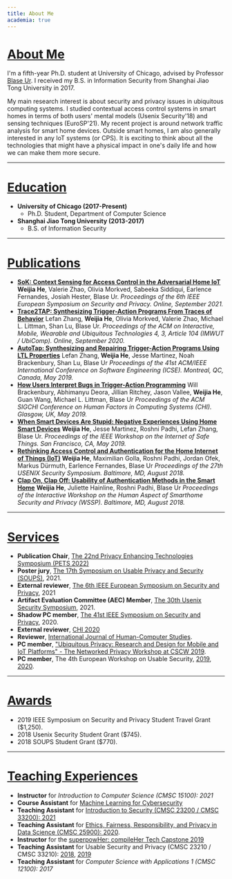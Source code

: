 ```yaml
---
title: About Me
academia: true
---
```


# [About Me](#About-Me)

I'm a fifth-year Ph.D. student at University of Chicago, advised by Professor [Blase Ur](https://www.blaseur.com/). I received my B.S. in Information Security from Shanghai Jiao Tong University in 2017.

My main research interest is about security and privacy issues in ubiquitous computing systems. I studied contextual access control systems in smart homes in terms of both users' mental models (Usenix Security'18) and sensing techniques (EuroSP'21). My recent project is around network traffic analysis for smart home devices. Outside smart homes, I am also generally interested in any IoT systems (or CPS). It is exciting to think about all the technologies that might have a physical impact in one's daily life and how we can make them more secure. 

---

# [Education](#Education)

* **University of Chicago (2017-Present)**
    * Ph.D. Student, Department of Computer Science
* **Shanghai Jiao Tong University (2013-2017)**
    * B.S. of Information Security

---

# [Publications](#Publications)

* [**SoK: Context Sensing for Access Control in the Adversarial Home IoT**](/papers/eurosp21-sok.pdf)
    __**Weijia He**__, Valerie Zhao, Olivia Morkved, Sabeeka Siddiqui, Earlence Fernandes, Josiah Hester, Blase Ur.
    *Proceedings of the 6th IEEE European Symposium on Security and Privacy. Online, September 2021.*
* [**Trace2TAP: Synthesizing Trigger-Action Programs From Traces of Behavior**](/papers/trace2tap.pdf)
    Lefan Zhang, __**Weijia He**__, Olivia Morkved, Valerie Zhao, Michael L. Littman, Shan Lu, Blase Ur.
    *Proceedings of the ACM on Interactive, Mobile, Wearable and Ubiquitous Technologies 4, 3, Article 104 (IMWUT / UbiComp). Online, September 2020.*
* [**AutoTap: Synthesizing and Repairing Trigger-Action Programs Using LTL Properties**](/papers/autotap.pdf)
    Lefan Zhang, __**Weijia He**__, Jesse Martinez, Noah Brackenbury, Shan Lu, Blase Ur
    *Proceedings of the 41st ACM/IEEE International Conference on Software Engineering (ICSE). Montreal, QC, Canada, May 2019.*
* [**How Users Interpret Bugs in Trigger-Action Programming**](/papers/chi19-ifttt-cameraready.pdf)
    Will Brackenbury, Abhimanyu Deora, Jillian Ritchey, Jason Vallee, __**Weijia He**__, Guan Wang, Michael L. Littman, Blase Ur
    *Proceedings of the ACM SIGCHI Conference on Human Factors in Computing Systems (CHI). Glasgow, UK, May 2019.*
* [**When Smart Devices Are Stupid: Negative Experiences Using Home Smart Devices**](/papers/safethings19-bugs.pdf)
    __**Weijia He**__, Jesse Martinez, Roshni Padhi, Lefan Zhang, Blase Ur. 
    *Proceedings of the IEEE Workshop on the Internet of Safe Things. San Francisco, CA, May 2019.*
* [**Rethinking Access Control and Authentication for the Home Internet of Things (IoT)**](/papers/usenixsec18.pdf)
    __**Weijia He**__, Maximilian Golla, Roshni Padhi, Jordan Ofek, Markus Dürmuth, Earlence Fernandes, Blase Ur
    *Proceedings of the 27th USENIX Security Symposium. Baltimore, MD, August 2018.*
* [**Clap On, Clap Off: Usability of Authentication Methods in the Smart Home**](/papers/wssp18.pdf)
    __**Weijia He**__, Juliette Hainline, Roshni Padhi, Blase Ur
    *Proceedings of the Interactive Workshop on the Human Aspect of Smarthome Security and Privacy (WSSP). Baltimore, MD, August 2018.*

---

# [Services](#Services)

* **Publication Chair**, [The 22nd Privacy Enhancing Technologies Symposium (PETS 2022)](https://www.petsymposium.org/cfp22.php)
* **Poster jury**, [The 17th Symposium on Usable Privacy and Security (SOUPS)](https://www.usenix.org/conference/soups2021/call-for-posters), 2021.
* **External reviewer**, [The 6th IEEE European Symposium on Security and Privacy](https://www.ieee-security.org/TC/EuroSP2021/cfp.html), 2021
* **Artifact Evaluation Committee (AEC) Member**, [The 30th Usenix Security Symposium](https://www.usenix.org/conference/usenixsecurity21/call-for-artifacts), 2021.
* **Shadow PC member**, [The 41st IEEE Symposium on Security and Privacy](https://www.ieee-security.org/TC/SP2020/shadowpc.html), 2020.
* **External reviewer**, [CHI 2020](https://chi2020.acm.org/)
* **Reviewer**, [International Journal of Human-Computer Studies](https://www.journals.elsevier.com/international-journal-of-human-computer-studies).
* **PC member**, ["Ubiquitous Privacy: Research and Design for Mobile and IoT Platforms" - The Networked Privacy Workshop at CSCW 2019](https://privacydesigncscw2019.wordpress.com/).
* **PC member**, The 4th European Workshop on Usable Security, [2019](https://eusec.cs.uchicago.edu/), [2020](https://eusec20.cs.uchicago.edu/).

---

# [Awards](#Awards)

* 2019 IEEE Symposium on Security and Privacy Student Travel Grant ($1,250).
* 2018 Usenix Security Student Grant ($745).
* 2018 SOUPS Student Grant ($770).

---

# [Teaching Experiences](#Teaching)

* **Instructor** for *Introduction to Computer Science (CMSC 15100): 2021*
* **Course Assistant** for [Machine Learning for Cybersecurity](https://voices.uchicago.edu/professional/machine-learning-for-cybersecurity/)
* **Teaching Assistant** for [Introduction to Security (CMSC 23200 / CMSC 33200): 2021](https://classes.cs.uchicago.edu/archive/2021/winter/23200-1/)
* **Teaching Assistant** for [Ethics, Fairness, Responsibility, and Privacy in Data Science (CMSC 25900): 2020](https://classes.cs.uchicago.edu/archive/2020/spring/25900-1/index.html).
* **Instructor** for the [superpowHer: compileHer Tech Capstone 2019](https://compileher.com/)
* **Teaching Assistant** for Usable Security and Privacy (CMSC 23210 / CMSC 33210): [2018](https://super.cs.uchicago.edu/usable18/), [2019](https://super.cs.uchicago.edu/usable19/)
* **Teaching Assistant** for *Computer Science with Applications 1 (CMSC 12100): 2017*